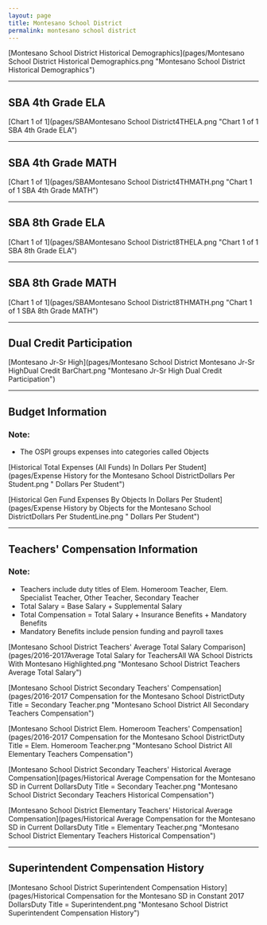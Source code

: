 ```yaml
---
layout: page
title: Montesano School District
permalink: montesano school district
---
```



[Montesano School District Historical Demographics](pages/Montesano School District Historical Demographics.png "Montesano School District Historical Demographics")

___

## SBA 4th Grade ELA

[Chart 1 of 1](pages/SBAMontesano School District4THELA.png "Chart 1 of 1 SBA 4th Grade ELA")


___

## SBA 4th Grade MATH

[Chart 1 of 1](pages/SBAMontesano School District4THMATH.png "Chart 1 of 1 SBA 4th Grade MATH")


___

## SBA 8th Grade ELA

[Chart 1 of 1](pages/SBAMontesano School District8THELA.png "Chart 1 of 1 SBA 8th Grade ELA")


___

## SBA 8th Grade MATH

[Chart 1 of 1](pages/SBAMontesano School District8THMATH.png "Chart 1 of 1 SBA 8th Grade MATH")


___

## Dual Credit Participation

[Montesano Jr-Sr High](pages/Montesano School District Montesano Jr-Sr HighDual Credit BarChart.png "Montesano Jr-Sr High Dual Credit Participation")


___

## Budget Information
### Note:
- The OSPI groups expenses into categories called Objects

[Historical Total Expenses (All Funds) In Dollars Per Student](pages/Expense History for the Montesano School DistrictDollars Per Student.png " Dollars Per Student")

[Historical Gen Fund Expenses By Objects In Dollars Per Student](pages/Expense History by Objects for the Montesano School DistrictDollars Per StudentLine.png " Dollars Per Student")


___

## Teachers' Compensation Information
### Note:
- Teachers include duty titles of Elem. Homeroom Teacher, Elem. Specialist Teacher, Other Teacher, Secondary Teacher
- Total Salary = Base Salary + Supplemental Salary
- Total Compensation = Total Salary + Insurance Benefits + Mandatory Benefits
- Mandatory Benefits include pension funding and payroll taxes

[Montesano School District Teachers' Average Total Salary Comparison](pages/2016-2017Average Total Salary for TeachersAll WA School Districts With Montesano Highlighted.png "Montesano School District Teachers Average Total Salary")

[Montesano School District Secondary Teachers' Compensation](pages/2016-2017 Compensation for the Montesano School DistrictDuty Title = Secondary Teacher.png "Montesano School District All Secondary Teachers Compensation")

[Montesano School District Elem. Homeroom Teachers' Compensation](pages/2016-2017 Compensation for the Montesano School DistrictDuty Title = Elem. Homeroom Teacher.png "Montesano School District All Elementary Teachers Compensation")

[Montesano School District Secondary Teachers' Historical Average Compensation](pages/Historical Average Compensation for the Montesano SD in Current DollarsDuty Title = Secondary Teacher.png "Montesano School District Secondary Teachers Historical Compensation")

[Montesano School District Elementary Teachers' Historical Average Compensation](pages/Historical Average Compensation for the Montesano SD in Current DollarsDuty Title = Elementary Teacher.png "Montesano School District Elementary Teachers Historical Compensation")


___

## Superintendent Compensation History

[Montesano School District Superintendent Compensation History](pages/Historical Compensation for the Montesano SD in Constant 2017 DollarsDuty Title = Superintendent.png "Montesano School District Superintendent Compensation History")


